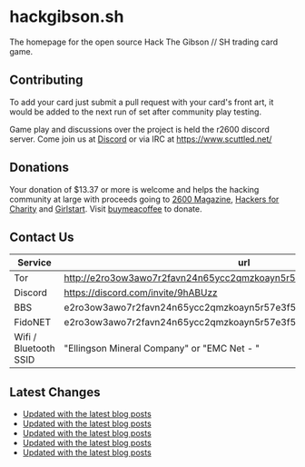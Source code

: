 # hackgibson.sh
The homepage for the open source Hack The Gibson // SH trading card game.


## Contributing

To add your card just submit a pull request with your card's front art, it would be added to the next run of set after community play testing.

Game play and discussions over the project is held the r2600 discord server. Come join us at [Discord](https://discord.com/invite/9hABUzz) or via IRC at https://www.scuttled.net/


## Donations

Your donation of $13.37 or more is welcome and helps the hacking community at large with proceeds going to [2600 Magazine](https://2600.com/), [Hackers for Charity](https://hackersforcharity.org) and [Girlstart](https://girlstart.org).  Visit [buymeacoffee](https://www.buymeacoffee.com/hackgibson.sh) to donate.


## Contact Us

Service | url
-|-
Tor | http://e2ro3ow3awo7r2favn24n65ycc2qmzkoayn5r57e3f56nvjwdcgg32ad.onion
Discord | https://discord.com/invite/9hABUzz
BBS | e2ro3ow3awo7r2favn24n65ycc2qmzkoayn5r57e3f56nvjwdcgg32ad.onion:23
FidoNET | e2ro3ow3awo7r2favn24n65ycc2qmzkoayn5r57e3f56nvjwdcgg32ad.onion:24554
Wifi / Bluetooth SSID | "Ellingson Mineral Company" or "EMC Net - <fidonet address>"

## Latest Changes
<!-- BLOG-POST-LIST:START -->
- [Updated with the latest blog posts](https://github.com/DFW2600/hackgibson.sh/commit/a89c89f28d6e722153cddabec013c00bdee9a305)
- [Updated with the latest blog posts](https://github.com/DFW2600/hackgibson.sh/commit/eaf601b872f06325a83ff6da1ff1cd4802de2e8f)
- [Updated with the latest blog posts](https://github.com/DFW2600/hackgibson.sh/commit/4cea87f2935d6a863b69864b71d2323696ce916c)
- [Updated with the latest blog posts](https://github.com/DFW2600/hackgibson.sh/commit/48622f60c6a0f7ae5ff6e3da75867bfc28ab90a0)
- [Updated with the latest blog posts](https://github.com/DFW2600/hackgibson.sh/commit/89f8f4e348f309cebe5c3120d6c2980490354eff)
<!-- BLOG-POST-LIST:END -->
